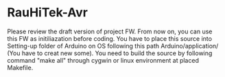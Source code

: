 # RauHiTek-Avr
Please review the draft version of project FW. From now on, you can use this FW as initiliazation before coding. 
You have to place this source into Setting-up folder of Arduino on OS following this path Arduino/application/<ProjectName> (You have to creat new some).
You need to build the source by following command "make all" through cygwin or linux environment at placed Makefile.
